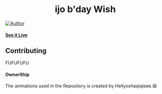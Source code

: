 <h1 align="center">
    ijo b'day Wish
</h1>

[![Author](https://img.shields.io/badge/author-hellyosHaqiqie17-green)](https://github.com/hellyoshaqiqie17)


#### [See it Live](https://hellyoshaqiqie17.github.io/)

## Contributing
FUFUFUFU

#### OwnerShip
 The animations used in the Repository is created by Hellyoshaqiqieee.:smile:
